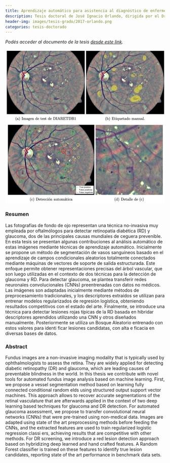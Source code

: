 ```yaml
---
title: Aprendizaje automático para asistencia al diagnóstico de enfermedades visuales basado en imágenes de fondo de ojo
description: Tesis doctoral de José Ignacio Orlando, dirigida por el Dr. Matthew Blaschko y la Dra. Mariana del Fresno
header-img: images/tesis-grado/2017-orlando.png
categories: tesis-doctorado
---
```

*Podés acceder al documento de la tesis [desde este link](https://www.ridaa.unicen.edu.ar/xmlui/bitstream/handle/123456789/1476/Orlando%2c%20Jos%c3%a9%20Ignacio.PDF?sequence=1&isAllowed=y).*


<div class="image-post-container">
    <img src="/images/tesis-grado/2017-orlando.png"/>
</div>

### Resumen

Las fotografías de fondo de ojo representan una técnica no-invasiva muy empleada por oftalmólogos para detectar retinopatía diabética (RD) y glaucoma, dos de las principales causas mundiales de ceguera prevenible. En esta tesis se presentan algunas contribuciones al análisis automático de estas imágenes mediante técnicas de aprendizaje automático. Inicialmente se propone un método de segmentación de vasos sanguíneos basado en el aprendizaje de campos condicionales aleatorios totalmente conectados mediante máquinas de vectores de soporte de salida estructurada. Este enfoque permite obtener representaciones precisas del árbol vascular, que son luego utilizadas en el contexto de dos técnicas para la detección de glaucoma y RD. Para detectar glaucoma, se plantea transferir redes neuronales convolucionales (CNNs) preentrenadas con datos no médicos. Las imágenes son adaptadas inicialmente mediante métodos de preprocesamiento tradicionales, y los descriptores extraídos se utilizan para entrenar modelos regularizados de regresión logística, obteniendo resultados competitivos con el estado del arte. Finalmente, se introduce una técnica para detectar lesiones rojas típicas de la RD basada en hibridar descriptores aprendidos utilizando una CNN y otros diseñados manualmente. Posteriormente se utiliza un Bosque Aleatorio entrenado con estos valores para identi ficar lesiones candidatas, con alta e ficacia en diversas bases de datos.

### Abstract

Fundus images are a non-invasive imaging modality that is typically used by ophthalmologists to assess the retina. They are widely applied for detecting diabetic retinopathy (DR) and glaucoma, which are leading causes of preventable blindness in the world. In this thesis we contribute with novel tools for automated fundus image analysis based on machine learning. First, we propose a vessel segmentation method based on learning fully connected conditional random elds using structured output support vector machines. This approach allows to recover accurate segmentations of the retinal vasculature that are afterwards applied in the context of two deep learning based techniques for glaucoma and DR detection. For automated glaucoma assessment, we propose to transfer convolutional neural networks (CNNs) that were pre-trained using non-medical data. Images are adapted using state of the art preprocessing methods before feeding the CNNs, and the extracted features are used to train regularized logistic regression classi ers, achieving results that are competitive with other methods. For DR screening, we introduce a red lesion detection approach based on hybridizing deep learned and hand crafted features. A Random Forest classifier is trained on these features to identify true lesion candidates, reporting state of the art performance in benchmark data sets.